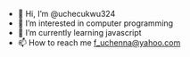 - 👋 Hi, I’m @uchecukwu324
- 👀 I’m interested in computer programming
- 🌱 I’m currently learning javascript
- 📫 How to reach me f_uchenna@yahoo.com


<!---
uchecukwu324/uchecukwu324 is a ✨ special ✨ repository because its `README.md` (this file) appears on your GitHub profile.
You can click the Preview link to take a look at your changes.
--->
